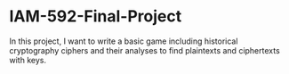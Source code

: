 # IAM-592-Final-Project
In this project, I want to write a basic game including historical cryptography ciphers and
their analyses to find plaintexts and ciphertexts with keys.
